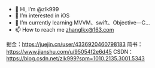 - 👋 Hi, I’m @zlk999
- 👀 I’m interested in iOS
- 🌱 I’m currently learning MVVM、swift、Objective—C...
- 📫 How to reach me zhanglkx@163.com

掘金：https://juejin.cn/user/4336920460798183
简书：https://www.jianshu.com/u/95054f2e6d45
CSDN：https://blog.csdn.net/zlk999?spm=1010.2135.3001.5343

<!---
zlk999/zlk999 is a ✨ special ✨ repository because its `README.md` (this file) appears on your GitHub profile.
You can click the Preview link to take a look at your changes.
--->
